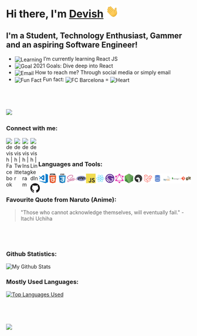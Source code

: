 # Hi there, I'm [Devish](https://www.devish.com.np) <img src="https://raw.githubusercontent.com/ABSphreak/ABSphreak/master/gifs/Hi.gif" width="35px">

## I'm a Student, Technology Enthusiast, Gammer and an aspiring Software Engineer!

- <img align="center" alt="Learning" width="26px" src="https://img.icons8.com/cute-clipart/64/000000/learning.png" /> I’m currently learning React JS 
- <img align="center" alt="Goal" width="26px" src="https://img.icons8.com/fluent/100/000000/goal.png" /> 2021 Goals: Dive deep into React
- <img align="center" alt="Email" width="26px" src="https://img.icons8.com/clouds/100/000000/email.png" /> How to reach me? Through social media or simply email
- <img align="center" alt="Fun Fact" width="26px" src="https://img.icons8.com/color/100/000000/light-on.png" /> Fun fact: <img align="center" alt="FC Barcelona" width="26px" src="https://cdn.worldvectorlogo.com/logos/fc-barcelona.svg" /> = <img align="center" alt="Heart" width="26px" src="https://cdn.worldvectorlogo.com/logos/heart.svg" />

## <br />
![](https://komarev.com/ghpvc/?username=devishbaidawarchhetri&label=PROFILE+VIEWS&color=blue)

### Connect with me:

[<img align="left" alt="devish | Facebook" width="22px" src="https://cdn.worldvectorlogo.com/logos/facebook-4.svg" />](https://https://facebook.com/devishchhetri)
[<img align="left" alt="devish | Twitter" width="22px" src="https://cdn.worldvectorlogo.com/logos/twitter-4.svg" />](https://https://twitter.com/devishchhetri)
[<img align="left" alt="devish | Instagram" width="22px" src="https://cdn.worldvectorlogo.com/logos/instagram-2-1.svg" />](https://www.instagram.com/devishchhetri/)
[<img align="left" alt="devish | LinkedIn" width="22px" src="https://cdn.worldvectorlogo.com/logos/linkedin-icon-2.svg" />](https://www.linkedin.com/in/devishchhetri/)

## <br />
### Languages and Tools:

<img align="left" alt="Visual Studio Code" width="26px" src="https://raw.githubusercontent.com/github/explore/80688e429a7d4ef2fca1e82350fe8e3517d3494d/topics/visual-studio-code/visual-studio-code.png" />
<img align="left" alt="html5" width="26px" src="https://raw.githubusercontent.com/github/explore/80688e429a7d4ef2fca1e82350fe8e3517d3494d/topics/html/html.png" />
<img align="left" alt="CSS3" width="26px" src="https://raw.githubusercontent.com/github/explore/80688e429a7d4ef2fca1e82350fe8e3517d3494d/topics/css/css.png" />
<img align="left" alt="sass" width="26px" src="https://raw.githubusercontent.com/github/explore/80688e429a7d4ef2fca1e82350fe8e3517d3494d/topics/sass/sass.png" />
<img align="left" alt="PHP" width="26px" src="https://raw.githubusercontent.com/github/explore/80688e429a7d4ef2fca1e82350fe8e3517d3494d/topics/php/php.png" />
<img align="left" alt="JavaScript" width="26px" src="https://raw.githubusercontent.com/github/explore/80688e429a7d4ef2fca1e82350fe8e3517d3494d/topics/javascript/javascript.png" />
<img align="left" alt="react" width="26px" src="https://raw.githubusercontent.com/github/explore/80688e429a7d4ef2fca1e82350fe8e3517d3494d/topics/react/react.png" />
<img align="left" alt="Gatsby" width="26px" src="https://raw.githubusercontent.com/github/explore/e94815998e4e0713912fed477a1f346ec04c3da2/topics/gatsby/gatsby.png" />
<img align="left" alt="graphql" width="26px" src="https://raw.githubusercontent.com/github/explore/80688e429a7d4ef2fca1e82350fe8e3517d3494d/topics/graphql/graphql.png" />
<img align="left" alt="Node.js" width="26px" src="https://raw.githubusercontent.com/github/explore/80688e429a7d4ef2fca1e82350fe8e3517d3494d/topics/nodejs/nodejs.png" />
<img align="left" alt="deno" width="26px" src="https://raw.githubusercontent.com/github/explore/361e2821e2dea67711cde99c9c40ed357061cf27/topics/deno/deno.png" />
<img align="left" alt="laravel" width="26px" src="https://raw.githubusercontent.com/github/explore/80688e429a7d4ef2fca1e82350fe8e3517d3494d/topics/laravel/laravel.png" />
<img align="left" alt="SQL" width="26px" src="https://raw.githubusercontent.com/github/explore/80688e429a7d4ef2fca1e82350fe8e3517d3494d/topics/sql/sql.png" />
<img align="left" alt="mysql" width="26px" src="https://raw.githubusercontent.com/github/explore/80688e429a7d4ef2fca1e82350fe8e3517d3494d/topics/mysql/mysql.png" />
<img align="left" alt="MongoDB" width="26px" src="https://raw.githubusercontent.com/github/explore/80688e429a7d4ef2fca1e82350fe8e3517d3494d/topics/mongodb/mongodb.png" />
<img align="left" alt="git" width="26px" src="https://raw.githubusercontent.com/github/explore/80688e429a7d4ef2fca1e82350fe8e3517d3494d/topics/git/git.png" />
<img align="left" alt="GitHub" width="26px" src="https://raw.githubusercontent.com/github/explore/78df643247d429f6cc873026c0622819ad797942/topics/github/github.png" />

## <br />
### Favourite Quote from Naruto (Anime): 
> "Those who cannot acknowledge themselves, will eventually fail." - Itachi Uchiha

## <br />
### Github Statistics:

![My Github Stats](https://github-readme-stats.vercel.app/api?username=DevishBaidawarChhetri&show_icons=true&theme=tokyonight)


### Mostly Used Languages:

[![Top Languages Used](https://github-readme-stats.vercel.app/api/top-langs/?username=DevishBaidawarChhetri&layout=compact&theme=tokyonight)](https://github.com/devishbaidawarchhetri)

## <br />
<img src='https://github-profile-trophy.vercel.app/?username=DevishBaidawarChhetri&theme=dracula&column=7&margin-w=15&margin-h=15%20(https://github.com/ryo-ma/github-profile-trophy)' />
